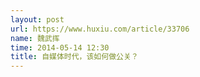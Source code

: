 ```yaml
---
layout: post
url: https://www.huxiu.com/article/33706
name: 魏武挥
time: 2014-05-14 12:30
title: 自媒体时代，该如何做公关？
---
```

